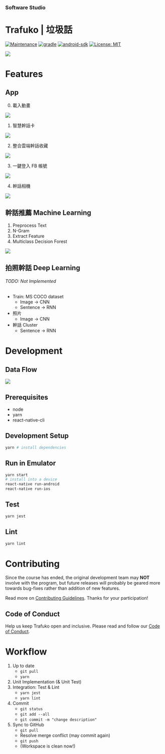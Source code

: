 ### Software Studio
# Trafuko | 垃圾話
[![Maintenance](https://img.shields.io/maintenance/yes/2017.svg)]()
[![gradle](https://img.shields.io/badge/gradle-1.2.3-orange.svg)](https://gradle.org/)
[![android-sdk](https://img.shields.io/badge/android%20sdk-24-brightgreen.svg)](https://developer.android.com)
[![License: MIT](https://img.shields.io/badge/License-MIT-yellow.svg)](https://opensource.org/licenses/MIT)

![](/metadata/logo.png)

# Features

## App

0. 載入動畫

![](/metadata/loading.gif)

1. 智慧幹話卡

![](/metadata/cards.gif)

2. 整合雲端幹話收藏

![](/metadata/fav.png)

3. 一鍵登入 FB 帳號

![](/metadata/login.gif)

4. 幹話相機

![](/metadata/camera.png)


## 幹話推薦 Machine Learning

1. Preprocess Text
2. N-Gram
3. Extract Feature
4. Multiclass Decision Forest

![](/metadata/ml.png)

## 拍照幹話 Deep Learning
###### TODO: Not Implemented

- Train: MS COCO dataset
    - Image → CNN
    - Sentence → RNN
- 照片
    - Image → CNN
- 幹話 Cluster
    - Sentence → RNN

# Development

## Data Flow

![](/metadata/data.png)

## Prerequisites

* node
* yarn
* react-native-cli

## Development Setup

```bash
yarn # install dependencies
```

## Run in Emulator

```bash
yarn start
# install into a device
react-native run-android
react-native run-ios
```

## Test

```bash
yarn jest
```

## Lint

```bash
yarn lint
```

# Contributing

Since the course has ended, the original development team may **NOT** involve with the program, but future releases will probably be geared more towards bug-fixes rather than addition of new features.

Read more on [Contributing Guidelines](CONTRIBUTING.md). Thanks for your participation!

## Code of Conduct

Help us keep Trafuko open and inclusive. Please read and follow our [Code of Conduct](CODE_OF_CONDUCT.md).

# Workflow

1. Up to date
    - ```git pull```
    - ```yarn```
2. Unit Implementation (& Unit Test)
3. Integration: Test & Lint
    - ```yarn jest```
    - ```yarn lint```
4. Commit
    - ```git status```
    - ```git add --all```
    - ```git commit -m "change description"```
5. Sync to GitHub
    - ```git pull```
    - Resolve merge conflict (may commit again)
    - ```git push```
    - (Workspace is clean now!)

